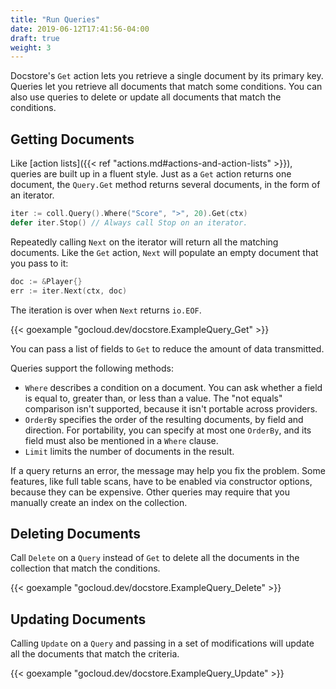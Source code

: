 ```yaml
---
title: "Run Queries"
date: 2019-06-12T17:41:56-04:00
draft: true
weight: 3
---
```


Docstore's `Get` action lets you retrieve a single document by its primary key.
Queries let you retrieve all documents that match some conditions.  You can also
use queries to delete or update all documents that match the conditions.

<!--more-->

## Getting Documents

Like [action lists]({{< ref "actions.md#actions-and-action-lists" >}}), queries are built up in a fluent style.
Just as a `Get` action returns one document, the `Query.Get` method returns
several documents, in the form of an iterator. 

```go
iter := coll.Query().Where("Score", ">", 20).Get(ctx)
defer iter.Stop() // Always call Stop on an iterator.
```

Repeatedly calling `Next` on the iterator will return all the matching
documents. Like the `Get` action, `Next` will populate an empty document that
you pass to it:

```go
doc := &Player{}
err := iter.Next(ctx, doc)
```

The iteration is over when `Next` returns `io.EOF`.

{{< goexample "gocloud.dev/docstore.ExampleQuery_Get" >}}

You can pass a list of fields to `Get` to reduce the amount of data transmitted.

Queries support the following methods:

- `Where` describes a condition on a document. You can ask whether a field is
  equal to, greater than, or less than a value. The "not equals" comparison
  isn't supported, because it isn't portable across providers.
- `OrderBy` specifies the order of the resulting documents, by field and
  direction. For portability, you can specify at most one `OrderBy`, and its
  field must also be mentioned in a `Where` clause. 
- `Limit` limits the number of documents in the result.

If a query returns an error, the message may help you fix the problem. Some
features, like full table scans, have to be enabled via constructor options,
because they can be expensive. Other queries may require that you manually
create an index on the collection.

## Deleting Documents

Call `Delete` on a `Query` instead of `Get` to delete all the documents in the
collection that match the conditions. 

{{< goexample "gocloud.dev/docstore.ExampleQuery_Delete" >}}

## Updating Documents

Calling `Update` on a `Query` and passing in a set of modifications will update
all the documents that match the criteria. 

{{< goexample "gocloud.dev/docstore.ExampleQuery_Update" >}}


